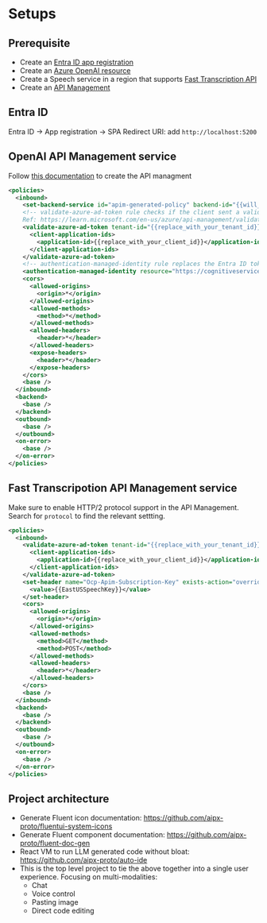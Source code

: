 # Setups

## Prerequisite

- Create an [Entra ID app registration](https://learn.microsoft.com/en-us/entra/identity-platform/quickstart-register-app?tabs=certificate)
- Create an [Azure OpenAI resource](https://learn.microsoft.com/en-us/azure/ai-services/openai/how-to/create-resource?pivots=web-portal)
- Create a Speech service in a region that supports [Fast Transcription API](https://learn.microsoft.com/en-us/azure/ai-services/speech-service/fast-transcription-create)
- Create an [API Management](https://learn.microsoft.com/en-us/azure/api-management/get-started-create-service-instance)

## Entra ID

Entra ID -> App registration -> SPA Redirect URI: add `http://localhost:5200`

## OpenAI API Management service

Follow [this documentation](https://learn.microsoft.com/en-us/azure/api-management/azure-openai-api-from-specification) to create the API managment

```xml
<policies>
  <inbound>
    <set-backend-service id="apim-generated-policy" backend-id="{{will_be_auto_populated_when_creating_the_endpoint}}" />
    <!-- validate-azure-ad-token rule checks if the client sent a valid Entra ID token. Customize to meet your authorization goals.
    Ref: https://learn.microsoft.com/en-us/azure/api-management/validate-azure-ad-token-policy -->
    <validate-azure-ad-token tenant-id="{{replace_with_your_tenant_id}}">
      <client-application-ids>
        <application-id>{{replace_with_your_client_id}}</application-id>
      </client-application-ids>
    </validate-azure-ad-token>
    <!-- authentication-managed-identity rule replaces the Entra ID token in the Authorization header with a managed identity token. -->
    <authentication-managed-identity resource="https://cognitiveservices.azure.com/" />
    <cors>
      <allowed-origins>
        <origin>*</origin>
      </allowed-origins>
      <allowed-methods>
        <method>*</method>
      </allowed-methods>
      <allowed-headers>
        <header>*</header>
      </allowed-headers>
      <expose-headers>
        <header>*</header>
      </expose-headers>
    </cors>
    <base />
  </inbound>
  <backend>
    <base />
  </backend>
  <outbound>
    <base />
  </outbound>
  <on-error>
    <base />
  </on-error>
</policies>
```

## Fast Transcripotion API Management service

Make sure to enable HTTP/2 protocol support in the API Management. Search for `protocol` to find the relevant settting.

```xml
<policies>
  <inbound>
    <validate-azure-ad-token tenant-id="{{replace_with_your_tenant_id}}">
      <client-application-ids>
        <application-id>{{replace_with_your_client_id}}</application-id>
      </client-application-ids>
    </validate-azure-ad-token>
    <set-header name="Ocp-Apim-Subscription-Key" exists-action="override">
      <value>{{EastUSSpeechKey}}</value>
    </set-header>
    <cors>
      <allowed-origins>
        <origin>*</origin>
      </allowed-origins>
      <allowed-methods>
        <method>GET</method>
        <method>POST</method>
      </allowed-methods>
      <allowed-headers>
        <header>*</header>
      </allowed-headers>
    </cors>
    <base />
  </inbound>
  <backend>
    <base />
  </backend>
  <outbound>
    <base />
  </outbound>
  <on-error>
    <base />
  </on-error>
</policies>
```

## Project architecture

- Generate Fluent icon documentation: https://github.com/aipx-proto/fluentui-system-icons
- Generate Fluent component documentation: https://github.com/aipx-proto/fluent-doc-gen
- React VM to run LLM generated code without bloat: https://github.com/aipx-proto/auto-ide
- This is the top level project to tie the above together into a single user experience. Focusing on multi-modalities:
  - Chat
  - Voice control
  - Pasting image
  - Direct code editing
